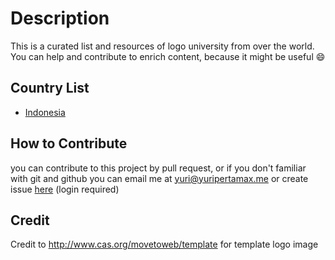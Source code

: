 # Description

This is a curated list and resources of logo university from over the world. You can help and contribute to enrich content, because it might be useful 😄

## Country List

- [Indonesia](https://github.com/yuripertamax/university-logos/tree/master/Indonesia)

## How to Contribute

you can contribute to this project by pull request, or if you don't familiar with git and github you can email me at yuri@yuripertamax.me or create issue [here](https://github.com/yuripertamax/university-logos/issues) (login required)

## Credit

Credit to http://www.cas.org/movetoweb/template for template logo image
